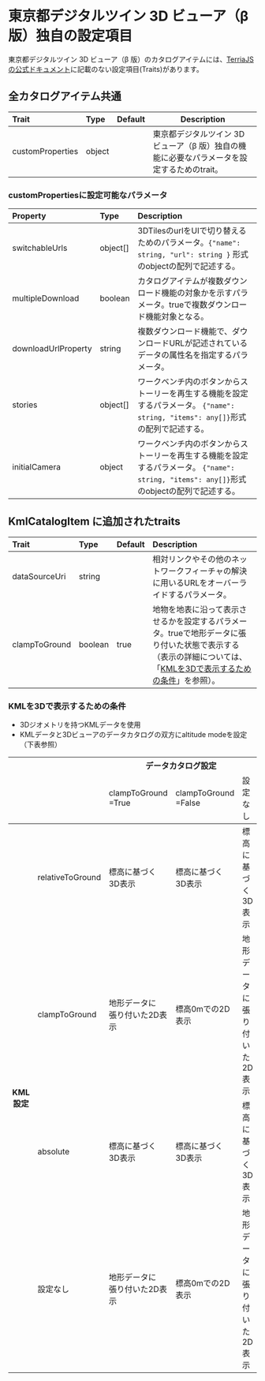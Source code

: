 # 東京都デジタルツイン 3D ビューア（β 版）独自の設定項目

東京都デジタルツイン 3D ビューア（β 版）のカタログアイテムには、[TerriaJSの公式ドキュメント](https://docs.terria.io/guide/)に記載のない設定項目(Traits)があります。

## 全カタログアイテム共通

| Trait            | Type   | Default | Description                                                                         |
| :--------------- | :----- | :------ | ----------------------------------------------------------------------------------- |
| customProperties | object |         | 東京都デジタルツイン 3D ビューア（β 版）独自の機能に必要なパラメータを設定するためのtrait。 |

### customPropertiesに設定可能なパラメータ
| Property            | Type     | Description                                                                                                                       |
| :------------------ | :------- | :-------------------------------------------------------------------------------------------------------------------------------- |
| switchableUrls      | object[] | 3DTilesのurlをUIで切り替えるためのパラメータ。`{"name": string, "url": string }` 形式のobjectの配列で記述する。                   |
| multipleDownload    | boolean  | カタログアイテムが複数ダウンロード機能の対象かを示すパラメータ。trueで複数ダウンロード機能対象となる。                            |
| downloadUrlProperty | string   | 複数ダウンロード機能で、ダウンロードURLが記述されているデータの属性名を指定するパラメータ。                                       |
| stories             | object[] | ワークベンチ内のボタンからストーリーを再生する機能を設定するパラメータ。 `{"name": string, "items": any[]}`形式の配列で記述する。 |
| initialCamera       | object   | ワークベンチ内のボタンからストーリーを再生する機能を設定するパラメータ。 `{"name": string, "items": any[]}`形式のobjectの配列で記述する。                                   |

## KmlCatalogItem に追加されたtraits
| Trait         | Type    | Default | Description                                                                                                                                                                   |
| :------------ | :------ | :------ | :---------------------------------------------------------------------------------------------------------------------------------------------------------------------------- |
| dataSourceUri | string  |         | 相対リンクやその他のネットワークフィーチャの解決に用いるURLをオーバーライドするパラメータ。                                                                                   |
| clampToGround | boolean | true    | 地物を地表に沿って表示させるかを設定するパラメータ。trueで地形データに張り付いた状態で表示する（表示の詳細については、「[KMLを3Dで表示するための条件](#KMLを3Dで表示するための条件)」を参照）。 |


### KMLを3Dで表示するための条件

-	3Dジオメトリを持つKMLデータを使用
-	KMLデータと3Dビューアのデータカタログの双方にaltitude modeを設定（下表参照）

<table>
  <thead>
  <tr>
    <th colspan="2" rowspan="2"></th>
    <th  colspan="3">データカタログ設定</th>
  </tr>
  <tr>
    <td>clampToGround<br>=True</td>
    <td>clampToGround<br>=False</td>
    <td>設定なし</td>
  </tr>
  </thead>
  <tbody>
    <tr>
      <th rowspan="4">KML設定</th>
      <td>relativeToGround</td>
      <td>標高に基づく<br>3D表示</td>
      <td>標高に基づく<br>3D表示</td>
      <td>標高に基づく<br>3D表示</td>
    </tr>
    <tr>
      <td>clampToGround</td>
      <td>地形データに<br>張り付いた2D表示</td>
      <td>標高0mでの2D表示</td>
      <td>地形データに<br>張り付いた2D表示</td>
    </tr>
    <tr>
      <td>absolute</td>
      <td>標高に基づく<br>3D表示</td>
      <td>標高に基づく<br>3D表示</td>
      <td>標高に基づく<br>3D表示</td>
    </tr>
    <tr>
      <td>設定なし</td>
      <td>地形データに<br>張り付いた2D表示</td>
      <td>標高0mでの2D表示</td>
      <td>地形データに<br>張り付いた2D表示</td>
    </tr>    
  </tbody>
</table>
